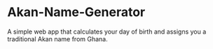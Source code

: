 # Akan-Name-Generator
A simple web app that calculates your day of birth and assigns you a traditional Akan name from Ghana.
